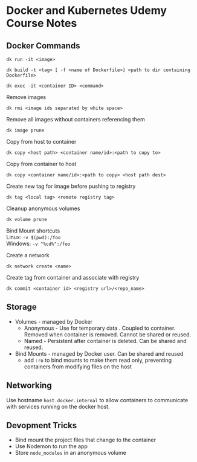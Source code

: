 # Docker and Kubernetes Udemy Course Notes

## Docker Commands
```
dk run -it <image>
```

```
dk build -t <tag> [ -f <name of Dockerfile>] <path to dir containing Dockerfile> 
```

```
dk exec -it <container ID> <command>
```

Remove images
```
dk rmi <image ids separated by white space>
```

Remove all images without containers referencing them
```
dk image prune
```

Copy from host to container
```
dk copy <host path> <container name/id>:<path to copy to>
```

Copy from container to host
```
dk copy <container name/id>:<path to copy> <host path dest>
```

Create new tag for image before pushing to registry
```
dk tag <local tag> <remote registry tag>
```

Cleanup anonymous volumes
```
dk volume prune
```

Bind Mount shortcuts  
Linux: `-v $(pwd):/foo`  
Windows: `-v "%cd%":/foo`  

Create a network
```
dk network create <name>
```

Create tag from container and associate with registry
```
dk commit <container id> <registry url>/<repo_name>
```

## Storage
- Volumes - managed by Docker
    - Anonymous - Use for temporary data . Coupled to container. Removed when container is removed. Cannot be shared or reused.
    - Named - Persistent after container is deleted. Can be shared and reused.
- Bind Mounts - managed by Docker user. Can be shared and reused
    - add `:ro` to bind mounts to make them read only, preventing containers from modifying files on the host

## Networking

Use hostname `host.docker.internal` to allow containers to communicate with services running on the docker host.  

## Devopment Tricks
- Bind mount the project files that change to the container
- Use Nodemon to run the app
- Store `node_modules` in an anonymous volume
